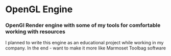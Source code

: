 # OpenGL Engine

### OpenGl Render engine with some of my tools for comfortable working with resources

I planned to write this engine as an educational project while working in my company. In the end - want to make it more like Marmoset Toolbag software